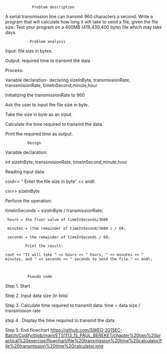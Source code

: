                 Problem description  

A serial transmission line can transmit 960 characters a second. Write a program 
that will calculate how long it will take to send a file, given the file size. Test your 
program on a 400MB (419,430,400 byte) file which may take days.  
 

               Problem analysis 

Input: file size in bytes. 

Output: required time to transmit the data  

Process:  

 Variable declaration- declaring sizeInByte, transmissionRate, transsmisionRate, timeInSecond,minute,hour 


 Initializing the transmissionRate to 960 

Ask the user to input the file size in byte. 

Take the size in byte as an input. 

Calculate the time required  to transmit the data. 

Print the required time as output. 

              Design 

Variable declaration:  

int sizeInByte, transsmisionRate, timeInSecond,minute,hour 

Reading input data:  

cout<< “ Enter the file size in byte” << endl: 

cin>> sizeInByte 

Perform the operation: 

timeInSeconds = sizeInByte / transmissionRate; 

     hours = the floor value of timeInSeconds/3600 

     minutes = (the remainder of timeInSecond/3600 ) / 60; 

     seconds = the remainder of timeInSeconds / 60; 

             Print the result: 

    cout << "It will take " << hours << " hours, " << minutes << " minutes, and " << seconds << " seconds to send the file." << endl; 

 

              Pseudo code  

Step 1. Start 

Step 2. Input data size (in bits) 

Step 3. Calculate time required to transmit data: time = data size / transmission rate 
 
 step 4 . Display the time required to transmit the data  

 Step 5. End 
     flowchart
https://github.com/SWEG-2015EC-Batch/Codify/blob/main/ETS1113_15_PAUL_BEREKET/chapter%20two%20practical%20exercise/flowchart/file%20transmission%20time%20calculator/file%20transmission%20time%20calculator.png
 
 
